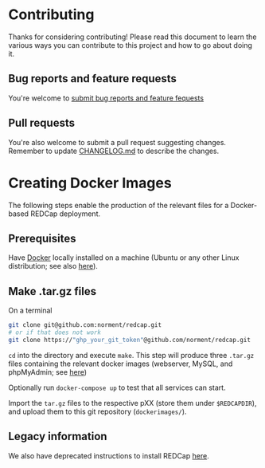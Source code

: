 # Contributing

Thanks for considering contributing! Please read this document to learn the various ways you can contribute to this project and how to go about doing it.

## Bug reports and feature requests

You're welcome to [submit bug reports and feature fequests](https://github.com/norment/redcap/issues) 

## Pull requests

You're also welcome to submit a pull request suggesting changes.
Remember to update [CHANGELOG.md](CHANGELOG.md) to describe the changes.

# Creating Docker Images

The following steps enable the production of the relevant files for a Docker-based REDCap deployment.

## Prerequisites
Have [Docker](https://www.docker.com/) locally installed on a machine (Ubuntu or any other Linux distribution; see also [here](https://www.digitalocean.com/community/tutorials/how-to-install-and-use-docker-on-ubuntu-18-04)). 
  
## Make .tar.gz files
On a terminal
```bash
git clone git@github.com:norment/redcap.git
# or if that does not work
git clone https://"ghp_your_git_token"@github.com/norment/redcap.git
```
`cd` into the directory and execute `make`. This step will produce three `.tar.gz` files containing the relevant docker images (webserver, MySQL, and phpMyAdmin; see [here](https://github.com/norment/redcap/blob/main/Makefile))

Optionally run `docker-compose up` to test that all services can start.

Import the `tar.gz` files to the respective pXX (store them under `$REDCAPDIR`), and upload them to this git repository (`dockerimages/`).

## Legacy information

We also have deprecated instructions to install REDCap [here](https://docs.google.com/document/d/1ENwkYVIONqyvbD22SQG9SQkmu05OXZmm/edit?dls=true).


